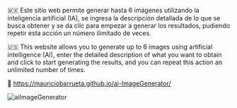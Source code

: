 🇲🇽 Este sitio web permite generar hasta 6 imágenes utilizando la inteligencia artificial (IA), se ingresa la descripción detallada de lo que se busca obtener y se da clic para empezar a generar los resultados, pudiendo repetir esta acción un número ilimitado de veces.

🇺🇸 This website allows you to generate up to 6 images using artificial intelligence (AI), enter the detailed description of what you want to obtain and click to start generating the results, and you can repeat this action an unlimited number of times.

🔗 https://mauriciobarrueta.github.io/ai-ImageGenerator/


![aiImageGenerator](https://github.com/MauricioBarrueta/ai-ImageGenerator/assets/60496232/f3b83f2f-b430-4530-8e6a-5ed259dfe23e)
